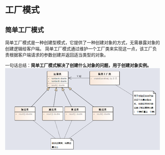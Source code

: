 # 工厂模式

## 简单工厂模式

简单工厂模式是一种创建型模式，它提供了一种创建对象的方式，无需暴露对象的创建逻辑给客户端。
简单工厂模式通过维护一个工厂类来实现这一点，该工厂负责根据客户端请求的参数创建并返回适当类型的对象。

一句话总结：**简单工厂模式解决了创建什么对象的问题，用于创建对象实例。**
![img.png](img/calculator.png)